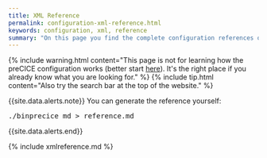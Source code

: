```yaml
---
title: XML Reference
permalink: configuration-xml-reference.html
keywords: configuration, xml, reference
summary: "On this page you find the complete configuration references of preCICE API."
---
```


{% include warning.html content="This page is not for learning how the preCICE configuration works (better start [here](configuration-basics.html)). It's the right place if you already know what you are looking for." %}
{% include tip.html content="Also try the search bar at the top of the website." %}


{{site.data.alerts.note}}
You can generate the reference yourself:
<pre>
./binprecice md > reference.md
</pre>
{{site.data.alerts.end}}

{% include xmlreference.md %}
